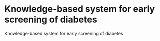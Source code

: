 # Knowledge-based system for early screening of diabetes
Knowledge-based system for early screening of diabetes
